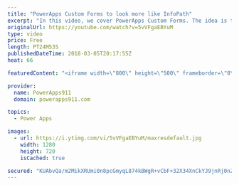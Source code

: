 ```yaml
---
title: "PowerApps Custom Forms to look more like InfoPath"
excerpt: "In this video, we cover PowerApps Custom Forms. The idea is to show you some tips and tricks to make the forms look more like InfoPath. You will also learn some of the tricks for making app building easier. Finally, we cover PowerApps Security trimming. Too much fun.  PowerApps documentation on Color"
originalUrl: https://youtube.com/watch?v=5vVFgaEBYuM
type: video
price: Free
length: PT24M53S
publishedDateTime: 2018-03-05T20:17:55Z
heat: 66

featuredContent: "<iframe width=\"800\" height=\"500\" frameborder=\"0\" src=\"https://www.youtube.com/embed/5vVFgaEBYuM\" allow=\"accelerometer; autoplay; encrypted-media; gyroscope; picture-in-picture\" allowfullscreen></iframe>"

provider:
  name: PowerApps911
  domain: powerapps911.com

topics:
  - Power Apps

images:
  - url: https://i.ytimg.com/vi/5vVFgaEBYuM/maxresdefault.jpg
    width: 1280
    height: 720
    isCached: true

secured: "KUAbvQa/m2MikXRUmi0n8pcGmyqL874kBWgR+vCbF+32X34XnCkYJ9jnRj0nZ9lDnJ87eZxE6cAdDMY4kcuYSQ2Er95t8EQyWSKhm1AOW21SspiZwrFhyKb6l4SpmHILNMe0T6R8ErPMcsOk2aF0mcI3sqNFJcehxtuLWNWGX/1bc9UC/PoV4npg/dN1DNxG20SM1VSPePF4m5cL0cBlUsycxYFiZ9BC6Z5H8KZ1vzIf020AbGwALSOs9tV/60LpSesBvOHMHAZr5fDb1gFvsk/ywboy/sK0+d4KWzHqN1JFzzEXUHKUkLzaK1pi01JNSSeCiZQZeR7AmU8qZLw7qtVrqp07qW5iBneiQqE4eJimQFO8aZsc38jkvxrYcjUzU4z2jD9SMpU7gMBJB2d/u9x1aDCEcvb5rkHusWNzXIk=;8zH6WtRp3xIdPrBu/moyiA=="
---
```


